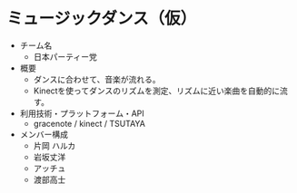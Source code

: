 # ミュージックダンス（仮）

* チーム名
  * 日本パーティー党
* 概要
  * ダンスに合わせて、音楽が流れる。
  * Kinectを使ってダンスのリズムを測定、リズムに近い楽曲を自動的に流す。
* 利用技術・プラットフォーム・API
  * gracenote / kinect / TSUTAYA
* メンバー構成
  * 片岡 ハルカ
  * 岩坂丈洋
  * アッチュ
  * 渡部高士

